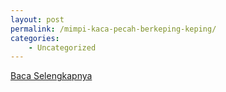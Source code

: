 ```yaml
---
layout: post
permalink: /mimpi-kaca-pecah-berkeping-keping/
categories:
    - Uncategorized
---
```


[Baca Selengkapnya](/02)